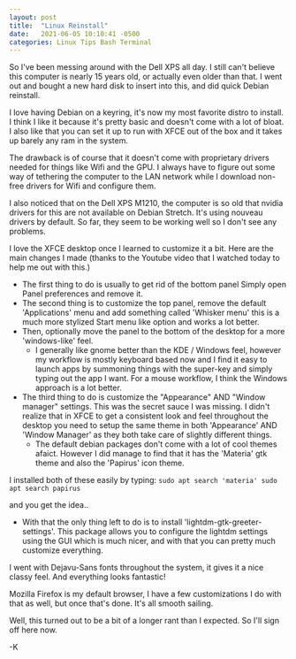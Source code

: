 ```yaml
---
layout: post
title:  "Linux Reinstall"
date:   2021-06-05 10:10:41 -0500
categories: Linux Tips Bash Terminal 
---
```


So I've been messing around with the Dell XPS all day. I still can't believe
this computer is nearly 15 years old, or actually even older than that. I went
out and bought a new hard disk to insert into this, and did quick Debian
reinstall. 

I love having Debian on a keyring, it's now my most favorite distro to install.
I think I like it because it's pretty basic and doesn't come with a lot of
bloat. I also like that you can set it up to run with XFCE out of the box and
it takes up barely any ram in the system.

The drawback is of course that it doesn't come with proprietary drivers needed
for things like Wifi and the GPU. I always have to figure out some way of
tethering the computer to the LAN network while I download non-free drivers for
Wifi and configure them.

I also noticed that on the Dell XPS M1210, the computer is so old that nvidia
drivers for this are not available on Debian Stretch. It's using nouveau
drivers by default. So far, they seem to be working well so I don't see any
problems.

I love the XFCE desktop once I learned to customize it a bit. Here are the main
changes I made (thanks to the Youtube video that I watched today to help me out
with this.)

* The first thing to do is usually to get rid of the bottom panel Simply open
  Panel preferences and remove it.
* The second thing is to customize the top panel, remove the default
  'Applications' menu and add something called 'Whisker menu' this is a much
more stylized Start menu like option and works a lot better.
* Then, optionally move the panel to the bottom of the desktop for a more
  'windows-like' feel.
	* I generally like gnome better than the KDE / Windows feel, however my
	  workflow is mostly keyboard based now and I find it easy to launch
apps by summoning things with the super-key and simply typing out the app I
want. For a mouse workflow, I think the Windows approach is a lot better.
* The third thing to do is customize the "Appearance" AND "Window manager"
  settings. This was the secret sauce I was missing. I didn't realize that in
XFCE to get a consistent look and feel throughout the desktop you need to setup
the same theme in both 'Appearance' AND 'Window Manager' as they both take care
of slightly different things.
	* The default debian packages don't come with a lot of cool themes
	  afaict.  However I did manage to find that it has the 'Materia' gtk
theme and also the 'Papirus' icon theme.

I installed both of these easily by typing: ``` sudo apt search 'materia' sudo
apt search papirus ```

and you get the idea..

* With that the only thing left to do is to install
  'lightdm-gtk-greeter-settings'. This package allows you to configure the
lightdm settings using the GUI which is much nicer, and with that you can
pretty much customize everything.

I went with Dejavu-Sans fonts throughout the system, it gives it a nice classy
feel. And everything looks fantastic!

Mozilla Firefox is my default browser, I have a few customizations I do with
that as well, but once that's done. It's all smooth sailing.

Well, this turned out to be a bit of a longer rant than I expected. So I'll
sign off here now. 

-K

